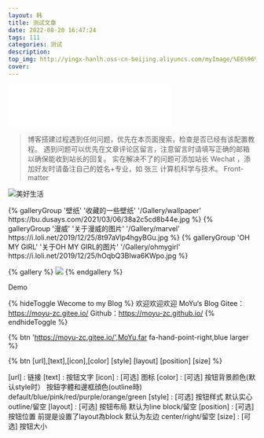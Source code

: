 ```yaml
---
layout: 韩
title: 测试文章
date: 2022-08-20 16:47:24
tags: 111
categories: 测试
description:
top_img: http://yingx-hanlh.oss-cn-beijing.aliyuncs.com/myImage/%E6%96%87%E7%AB%A0%E5%B0%81%E9%9D%A2/%E6%99%B4%E5%A4%A91.png
cover:
---
```


<iframe frameborder="no" border="0" marginwidth="0" marginheight="0" width=330 height=86 src="//music.163.com/outchain/player?type=2&id=1923184888&auto=1&height=66"></iframe>

> 博客搭建过程遇到任何问题，优先在本页面搜索，检查是否已经有该配置教程。
遇到问题可以优先在文章评论区留言，注意留言时请填写正确的邮箱以确保能收到站长的回复。
实在解决不了的问题可添加站长 Wechat ，添加好友时请备注自己的姓名+专业，如 张三 计算机科学与技术。
Front-matter

![美好生活](http://yingx-hanlh.oss-cn-beijing.aliyuncs.com/myImage/%E5%86%B0%E7%81%AB%E5%87%A4.png)

<div class="gallery-group-main">
{% galleryGroup '壁纸' '收藏的一些壁纸' '/Gallery/wallpaper' https://bu.dusays.com/2021/03/06/38a2c5cd8b44e.jpg %}
{% galleryGroup '漫威' '关于漫威的图片' '/Gallery/marvel' https://i.loli.net/2019/12/25/8t97aVlp4hgyBGu.jpg %}
{% galleryGroup 'OH MY GIRL' '关于OH MY GIRL的图片' '/Gallery/ohmygirl' https://i.loli.net/2019/12/25/hOqbQ3BIwa6KWpo.jpg %}
</div>


{% gallery %}
![](http://yingx-hanlh.oss-cn-beijing.aliyuncs.com/myImage/%E6%96%87%E7%AB%A0%E5%B0%81%E9%9D%A2/ttref.jpg)
{% endgallery %}

Demo

{% hideToggle Wecome to my Blog %}
欢迎欢迎欢迎
MoYu‘s Blog
Gitee：https://moyu-zc.gitee.io/
Github：https://moyu-zc.github.io/
{% endhideToggle %}


{% btn 'https://moyu-zc.gitee.io/',MoYu,far fa-hand-point-right,blue larger %}

{% btn [url],[text],[icon],[color] [style] [layout] [position] [size] %}

[url]         : 链接
[text]        : 按钮文字
[icon]        : [可选] 图标
[color]       : [可选] 按钮背景颜色(默认style时）
按鈕字體和邊框顔色(outline時)
default/blue/pink/red/purple/orange/green
[style]       : [可选] 按钮样式 默认实心
outline/留空
[layout]      : [可选] 按钮布局 默认为line
block/留空
[position]    : [可选] 按钮位置 前提是设置了layout為block 默认为左边
center/right/留空
[size]        : [可选] 按钮大小
